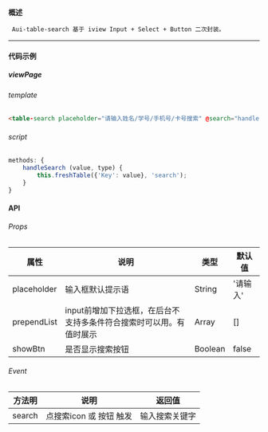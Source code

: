 #### 概述   

```markdown
 Aui-table-search 基于 iview Input + Select + Button 二次封装。
```

------

#### 代码示例

##### viewPage

###### template

```html
<table-search placeholder="请输入姓名/学号/手机号/卡号搜索" @search="handleSearch"></table-search>
```

###### script

```javascript
methods: {
    handleSearch (value, type) {
        this.freshTable({'Key': value}, 'search');
    }
}
```

#### API  

###### Props

| 属性        | 说明                                                         | 类型    | 默认值   |
| ----------- | ------------------------------------------------------------ | ------- | -------- |
| placeholder | 输入框默认提示语                                             | String  | '请输入' |
| prependList | input前增加下拉选框，在后台不支持多条件符合搜索时可以用。有值时展示 | Array   | []       |
| showBtn     | 是否显示搜索按钮                                             | Boolean | false    |

###### Event

| 方法明 | 说明                    | 返回值         |
| ------ | ----------------------- | -------------- |
| search | 点搜索icon 或 按钮 触发 | 输入搜索关键字 |
